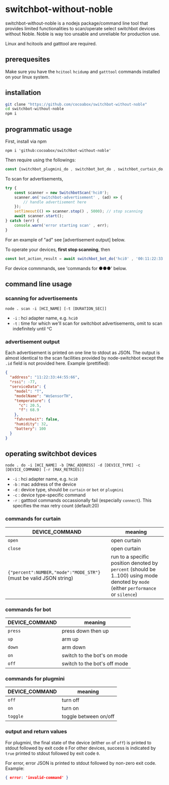 # switchbot-without-noble

switchbot-without-noble is a nodejs package/command line tool that provides limited functionalities to scan/operate select switchbot
devices without Noble.
Noble is way too unsable and unreliable for production use.

Linux and hcitools and gatttool are required.

## prerequesites

Make sure you have the `hcitool` `hcidump` and `gatttool` commands installed on your linux system.

## installation

```sh 
git clone "https://github.com/cocoabox/switchbot-without-noble"
cd switchbot-without-noble
npm i
```

## programmatic usage

First, install via npm

```shell
npm i 'github:cocoabox/switchbot-without-noble'
```
Then require using the followings:

```js 
const {switchbot_plugmini_do , switchbot_bot_do , switchbot_curtain_do, SwitchbotScan} = require('modules/switchbot-without-noble');
```
To scan for advertisements, 

```js
try {
    const scanner = new SwitchbotScan('hci0');
    scanner.on('switchbot-advertisement' , (ad) => {
        // handle advertisement here 
    });
    setTimeout(() => scanner.stop() , 5000); // stop scanning
    await scanner.start();
} catch (err) {
    console.warn('error starting scan' , err);
}
```
For an example of "ad" see [advertisement output] below.

To operate your devices, **first stop scanning**, then 

```js
const bot_action_result = await switchbot_bot_do('hci0' , '00:11:22:33:44:55' , 'press' , {max_retries : 99});
```

For device commmands, see 'commands for ●●●' below.

## command line usage

### scanning for advertisements

```
node . scan -i [HCI_NAME] [-t [DURATION_SEC]] 
```

- `-i` : hci adapter name, e.g. `hci0`
- `-t` : time for which we'll scan for switchbot advertisements, omit to scan indefinitely until ^C

### advertisement output 

Each advertisement is printed on one line to stdout as JSON. The output is almost identical to the scan facilities 
provided by node-switchbot except the `.id` field is not provided here. Example (prettified):

```json
{
  "address": "11:22:33:44:55:66",
  "rssi": -77,
  "serviceData": {
    "model": "T",
    "modelName": "WoSensorTH",
    "temperature": {
      "c": 20.5,
      "f": 68.9
    },
    "fahrenheit": false,
    "humidity": 32,
    "battery": 100
  }
}
```

## operating switchbot devices

```
node . do -i [HCI_NAME] -b [MAC_ADDRESS] -d [DEVICE_TYPE] -c [DEVICE_COMMAND] [-r [MAX_RETRIES]]
```

- `-i` : hci adapter name, e.g. `hci0`
- `-b` : mac address of the device
- `-d` : device type, should be `curtain` or `bot` or `plugmini`
- `-c` : device type-specific command
- `-r` : gatttool commands occassionally fail (especially `connect`). This specifies the max retry count (default:20)

### commands for curtain

| DEVICE_COMMAND                                                     | meaning                                                                                                                             |
|--------------------------------------------------------------------|-------------------------------------------------------------------------------------------------------------------------------------|
| `open`                                                             | open curtain                                                                                                                        |
| `close`                                                            | open curtain                                                                                                                        |
| `{"percent":NUMBER,"mode":"MODE_STR"}` (must be valid JSON string) | run to a specific position denoted by `percent` (should be 1..100) using mode denoted by `mode` (either `performance` or `silence`) |

### commands for bot

| DEVICE_COMMAND | meaning                      |
|----------------|------------------------------|
| `press`        | press down then up           |
| `up`           | arm up                       |
| `down`         | arm down                     |
| `on`           | switch to the bot's on mode  |
| `off`          | switch to the bot's off mode |

### commands for plugmini

| DEVICE_COMMAND | meaning               |
|----------------|-----------------------|
| `off`          | turn off              |
| `on`           | turn on               |
| `toggle`       | toggle between on/off |

### output and return values

For plugmini, the final state of the device (either `on` of `off`) is printed to stdout followed by exit code `0`
For other devices, success is indicated by `true` printed to stdout followed by exit code `0`.

For error, error JSON is printed to stdout followed by non-zero exit code. Example:

```json
{ error: 'invalid-command' }
```

 
